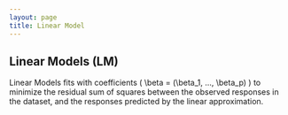 ```yaml
---
layout: page
title: Linear Model
---
```



## Linear Models (LM)

Linear Models fits with coefficients \( \beta = (\beta_1, ..., \beta_p)   \)  to minimize the residual sum of squares between the observed responses in the dataset, and the responses predicted by the linear approximation.
